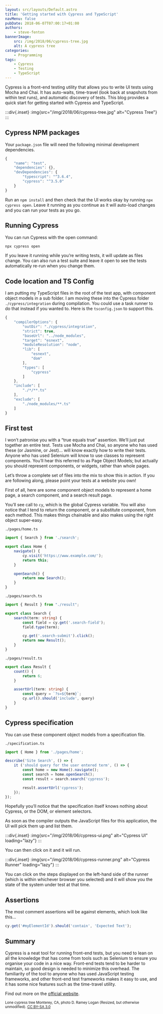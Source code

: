 ```yaml
---
layout: src/layouts/Default.astro
title: 'Getting started with Cypress and TypeScript'
navMenu: false
pubDate: 2018-06-07T07:00:17+01:00
authors:
    - steve-fenton
bannerImage:
    src: /img/2018/06/cypress-tree.jpg
    alt: A cypress tree
categories:
    - Programming
tags:
    - Cypress
    - Testing
    - TypeScript
---
```


Cypress is a front-end testing utility that allows you to write UI tests using Mocha and Chai. It has auto-waits, time-travel (look back at snapshots from within test runs), and automatic discovery of tests. This blog provides a quick start for getting started with Cypress and TypeScript.

:::div{.inset}
:img{src="/img/2018/06/cypress-tree.jpg" alt="Cypress Tree"}
:::

## Cypress NPM packages

Your `package.json` file will need the following minimal development dependencies.

```javascript
{
    "name": "test",
    "dependencies": {},
    "devDependencies": {
        "typescript": "^3.6.4",
        "cypress": "^3.5.0"
    }
}
```

Run an `npm install` and then check that the UI works okay by running `npx cypress open`. Leave it running as you continue as it will auto-load changes and you can run your tests as you go.

## Running Cypress

You can run Cypress with the open command:

```cmd
npx cypress open
```

If you leave it running while you’re writing tests, it will update as files change. You can also run a test suite and leave it open to see the tests automatically re-run when you change them.

## Code location and TS Config

I am putting my TypeScript files in the root of the test app, with component object models in a sub folder. I am moving these into the Cypress folder `./cypress/integration` during compilation. You could use a task runner to do that instead if you wanted to. Here is the `tsconfig.json` to support this.

```javascript
{
    "compilerOptions": {
        "outDir": "./cypress/integration",
        "strict": true,
        "baseUrl": "../node_modules",
        "target": "esnext",
        "moduleResolution": "node",
        "lib": [
            "esnext",
            "dom"
        ],
        "types": [
            "cypress"
        ]
    },
    "include": [
        "./*/**.ts"
    ],
    "exclude": [
        "./node_modules/**.ts"
    ]
}
```

## First test

I won’t patronise you with a “true equals true” assertion. We’ll just put together an entire test. Tests use Mocha and Chai, so anyone who has used these (or Jasmine, or Jest)… will know exactly how to write their tests. Anyone who has used Selenium will know to use classes to represent components. You’ll hear this referred to as Page Object Models; but actually you should represent components, or widgets, rather than whole pages.

Let’s throw a complete set of files into the mix to show this in action. If you are following along, please point your tests at a website you own!

First of all, here are some component object models to represent a home page, a search component, and a search result page.

You’ll see call to `cy`, which is the global Cypress variable. You will also notice that I tend to return the component, or a substitute component, from each method. This makes things chainable and also makes using the right object super-easy.

`./pages/home.ts`

```typescript
import { Search } from './search';

export class Home {
    navigate() {
        cy.visit('https://www.example.com/');
        return this;
    }

    openSearch() {
        return new Search();
    }
}
```

`./pages/search.ts`

```typescript
import { Result } from "./result";

export class Search {
    search(term: string) {
        const field = cy.get('.search-field');
        field.type(term);

        cy.get('.search-submit').click();
        return new Result();
    }
}
```

`./pages/result.ts`

```typescript
export class Result {
    count() {
        return 6;
    }

    assertUrl(term: string) {
        const query = `?s=${term}`;
        cy.url().should('include', query)
    }
}
```

## Cypress specification

You can use these component object models from a specification file.

`./specification.ts`

```typescript
import { Home } from './pages/home';

describe('Site Search', () => {
    it ('should query for the user entered term', () => {
        const home = new Home().navigate();
        const search = home.openSearch();
        const result = search.search('cypress');

        result.assertUrl('cypress');
    });
});
```

Hopefully you’ll notice that the specification itself knows nothing about Cypress, or the DOM, or element selectors.

As soon as the compiler outputs the JavaScript files for this application, the UI will pick them up and list them.

:::div{.inset}
:img{src="/img/2018/06/cypress-ui.png" alt="Cypress UI" loading="lazy"}
:::

You can then click on it and it will run.

:::div{.inset}
:img{src="/img/2018/06/cypress-runner.png" alt="Cypress Runner" loading="lazy"}
:::

You can click on the steps displayed on the left-hand side of the runner (which is within whichever browser you selected) and it will show you the state of the system under test at that time.

## Assertions

The most comment assertions will be against elements, which look like this…

```typescript
cy.get('#myElementId').should('contain', 'Expected Text');
```

## Summary

Cypress is a neat tool for running front-end tests, but you need to lean on all the knowledge that has come from tools such as Selenium to ensure you organise your code in a nice way. Front-end tests tend to be harder to maintain, so good design is needed to minimize this overhead. The familiarity of the tool to anyone who has used JavaScript testing frameworks, and other front-end test frameworks makes it easy to use, and it has some nice features such as the time-travel utility.

Find out more on the [official website](https://www.cypress.io/).

<small>Lone cypress tree Monterey, CA, photo D. Ramey Logan (Resized, but otherwise unmodified). [CC BY-SA 3.0](https://creativecommons.org/licenses/by-sa/3.0/deed.en)</small>